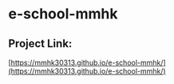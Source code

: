 # e-school-mmhk

## Project Link:
  
  [https://mmhk30313.github.io/e-school-mmhk/](https://mmhk30313.github.io/e-school-mmhk/)
